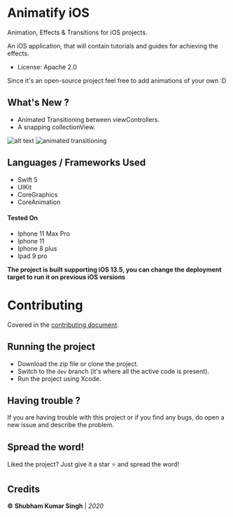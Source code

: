 # Animatify iOS
Animation, Effects & Transitions for iOS projects.

An iOS application, that will contain tutorials and guides for achieving the effects.
- License: Apache 2.0

Since it's an open-source project feel free to add animations of your own :D

## What's New ?
- Animated Transitioning between viewControllers.
- A snapping collectionView.

![alt text](https://github.com/Shubham0812/Animatify-ios/blob/master/Animatify/Screenshots/1.png)
![animated transitioning](https://github.com/Shubham0812/Animatify-ios/blob/master/Animatify/Screenshots/2.png)
## Languages / Frameworks Used
- Swift 5
- UIKit
- CoreGraphics
- CoreAnimation

#### Tested On
- Iphone 11 Max Pro
- Iphone 11
- Iphone 8 plus
- Ipad 9 pro

**The project is built supporting iOS 13.5, you can change the deployment target to run it on previous iOS versions**

# Contributing
Covered in the [contributing document](CONTRIBUTING.md).

## Running the project
* Download the zip file or clone the project.
* Switch to the `dev` branch (it's where all the active code is present).
* Run the project using Xcode.

## Having trouble ?
If you are having trouble with this project or if you find any bugs, do open a new issue and describe the problem.

## Spread the word!
Liked the project? Just give it a star ⭐️ and spread the word!

## Credits
**©** **Shubham Kumar Singh** | *2020*


